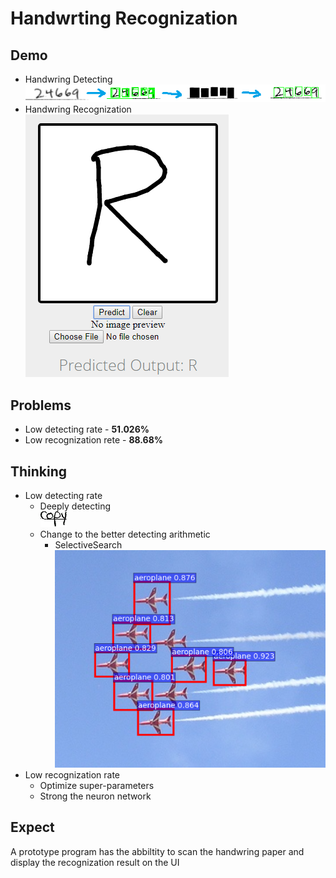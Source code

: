 # Handwrting Recognization

## Demo

* Handwring Detecting  
  ![mser](mser.png)
* Handwring Recognization  
  ![cnn](cnn.png)

## Problems

* Low detecting rate - __51.026%__
* Low recognization rete - __88.68%__

## Thinking

* Low detecting rate
  * Deeply detecting  
    ![multiple](multiple.png)
  * Change to the better detecting arithmetic
    * SelectiveSearch  
      ![selectivesearch](selectivesearch.png)
* Low recognization rate
  * Optimize super-parameters
  * Strong the neuron network

## Expect

A prototype program has the abbiltity to scan the handwring paper and display the recognization result on the UI